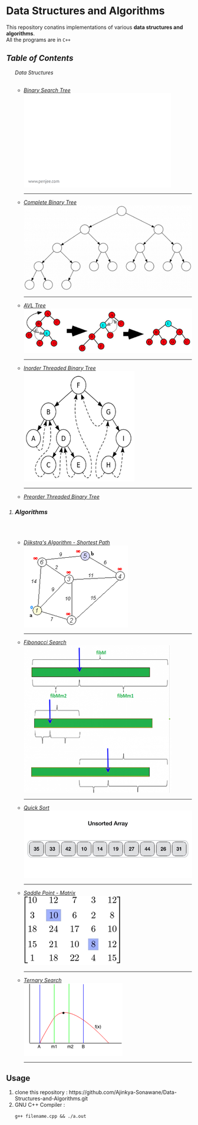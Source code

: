 # Data Structures and Algorithms
This repository conatins implementations of various **data structures and algorithms**.<br>
All the programs are in `C++`
<i>
  ## Table of Contents
  <ol>
    <li<h3> Data Structures</h3><br><br></li>
    <ul>
      <li>
        <a href="bst.cpp">Binary Search Tree</a><br>
          <img src="/images/bst_anim.gif"><br>
        <hr>
      </li>
      <li><a href="cbt.cpp">Complete Binary Tree</a><br>
        <img src="/images/cbt.png"><br>
        <hr>
      </li>
      <li><a href="dic.cpp">AVL Tree</a><br>
                <img src="/images/avl.jpg"><br>
        <hr>
      </li>
      <li><a href="inTbt.cpp">Inorder Threaded Binary Tree</a><br>
                <img src="/images/itbt.png" width=300 height=300><br>
        <hr>
      </li>
      <li><a href="preTBT.cpp">Preorder Threaded Binary Tree</a></li>
    </ul>
    <li><h3> Algorithms</h3><br><br></li>
    <ul>
      <li><a href="dj.cpp">Djikstra's Algorithm - Shortest Path</a><br>
                <img src="/images/dj.gif"><br>
        <hr></li>
      <li><a href="fibonacci_search.cpp">Fibonacci Search</a><br>
                <img src="/images/fib.png" width=400 height=400><br>
        <hr></li>
      <li><a href="quick_sort.cpp">Quick Sort</a><br>
                <img src="/images/quick.gif"><br>
        <hr>
      </li>
      <li><a href="saddle_point.cpp">Saddle Point - Matrix</a><br>
                <img src="/images/saddle.jpg"><br>
        <hr></li>
      <li><a href="ternary_search.cpp">Ternary Search</a><br>
                <img src="/images/ternary.png"><br>
        <hr></li>
    </li>
    </ul>
  </ol>
</i>

   ## Usage
   <ol>
    <li> clone this repository : https://github.com/Ajinkya-Sonawane/Data-Structures-and-Algorithms.git </li>
  <li> GNU C++ Compiler : <pre><code>g++ filename.cpp && ./a.out</code></pre></li>
  </ol>
